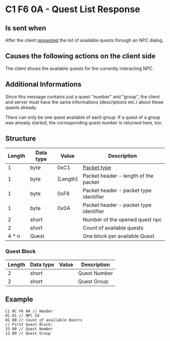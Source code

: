 ﻿# C1 F6 0A - Quest List Response

## Is sent when
After the client [requested](<C1F630 - Available Quests Request (by client).md>) the list of available quests
through an NPC dialog.


## Causes the following actions on the client side
The client shows the available quests for the currently interacting NPC.

## Additional Informations
Since this message contains just a quest "number" and "group", the client and server must
have the same informations (descriptions etc.) about these quests already.

There can only be one quest available of each group. If a quest of a group was already started, the corresponding quest number is returned here, too.


## Structure

|  Length  | Data type | Value | Description |
|----------|---------|-------------|---------|
| 1 | byte | 0xC1   | [Packet type](PacketTypes.md) |
| 1 | byte | [Length] | Packet header - length of the packet |
| 1 | byte | 0xF6   | Packet header - packet type identifier |
| 1 | byte | 0x0A   | Packet header - packet type identifier |
| 2 | short |       | Number of the opened quest npc |
| 2 | short |       | Count of available quests |
| 4 * n | Quest |   | One block per available Quest |

### Quest Block
|  Length  | Data type | Value | Description |
|----------|---------|-------------|---------|
| 2 | short |    | Quest Number |
| 2 | short |    | Quest Group |


## Example
```
C1 0C F6 0A // Header
01 01 // NPC Id
01 00 // Count of available Quests
// First Quest Block:
33 00 // Quest Number
12 00 // Quest Group
```
